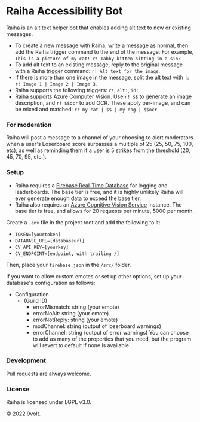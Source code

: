 # Raiha Accessibility Bot

Raiha is an alt text helper bot that enables adding alt text to new or existing messages.

 - To create a new message with Raiha, write a message as normal, then add the Raiha trigger command to the end of the message. For example, `This is a picture of my cat! r! Tabby kitten sitting in a sink`
 - To add alt text to an existing message, reply to the original message with a Raiha trigger command: `r! Alt text for the image`.
 - If there is more than one image in the message, split the alt text with `|`: `r! Image 1 | Image 2 | Image 3`.
 - Raiha supports the following triggers: `r!`, `alt:`, `id:`
 - Raiha supports Azure Computer Vision. Use `r! $$` to generate an image description, and `r! $$ocr` to add OCR. These apply per-image, and can be mixed and matched: `r! my cat | $$ | my dog | $$ocr`


### For moderation

Raiha will post a message to a channel of your choosing to alert moderators when a user's Loserboard score surpasses a multiple of 25 (25, 50, 75, 100, etc), as well as reminding them if a user is 5 strikes from the threshold (20, 45, 70, 95, etc.).


### Setup

 - Raiha requires a [Firebase Real-Time Database](https://firebase.google.com/docs/database) for logging and leaderboards. The base tier is free, and it is highly unlikely Raiha will ever generate enough data to exceed the base tier.
 - Raiha also requires an [Azure Cognitive Vision Service](https://learn.microsoft.com/en-us/azure/cognitive-services/custom-vision-service/limits-and-quotas) instance. The base tier is free, and allows for 20 requests per minute, 5000 per month.

Create a `.env` file in the project root and add the following to it: 

 - `TOKEN=[yourtoken]`
 - `DATABASE_URL=[databaseurl]`
 - `CV_API_KEY=[yourkey]`
 - `CV_ENDPOINT=[endpoint, with trailing /]`

Then, place your `firebase.json` in the `/src/` folder.

If you want to allow custom emotes or set up other options, set up your database's configuration as follows:
- Configuration
    - (Guild ID)
        - errorMismatch: string (your emote)
        - errorNoAlt: string (your emote)
        - errorNotReply: string (your emote)
        - modChannel: string (output of loserboard warnings)
        - errorChannel: string (output of error warnings)
You can choose to add as many of the properties that you need, but the program will revert to default if none is available.

### Development

Pull requests are always welcome.

### License

Raiha is licensed under LGPL v3.0.


© 2022 9volt.
